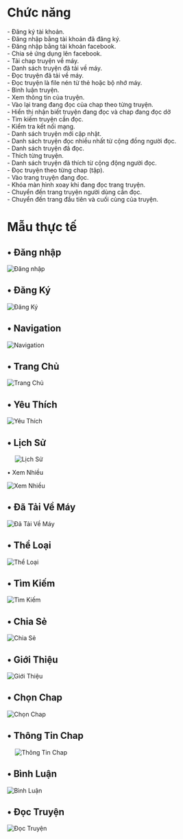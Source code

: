 <h1>Chức năng</h1>
-	Đăng ký tài khoản.<br/>
-	Đăng nhập bằng tài khoản đã đăng ký.<br/>
-	Đăng nhập bằng tài khoản facebook.<br/>
-	Chia sẻ ứng dụng lên facebook.<br/>
-	Tải chap truyện về máy.<br/>
-	Danh sách truyện đã tải về máy.<br/>
-	Đọc truyện đã tải về máy.<br/>
-	Đọc truyện là file nén từ thẻ hoặc bộ nhớ máy.<br/>
-	Bình luận truyện.<br/>
-	Xem thông tin của truyện.<br/>
-	Vào lại trang đang đọc của chap theo từng truyện.<br/>
-	Hiển thị nhận biết truyện đang đọc và chap đang đọc dở<br/>
-	Tìm kiếm truyện cần đọc.<br/>
-	Kiểm tra kết nối mạng.<br/>
-	Danh sách truyện mới cập nhật.<br/>
-	Danh sách truyện đọc nhiều nhất từ cộng đồng người đọc.<br/>
-	Danh sách truyện đã đọc.<br/>
-	Thích từng truyện.<br/>
-	Danh sách truyện đã thích từ cộng động người đọc.<br/>
-	Đọc truyện theo từng chap (tập).<br/>
-	Vào trang truyện đang đọc.<br/>
-	Khóa màn hình xoay khi đang đọc trang truyện.<br/>
-	Chuyển đến trang truyện người dùng cần đọc.<br/>
-	Chuyển đến trang đầu tiên và cuối cùng của truyện.<br/>

<h1>Mẫu thực tế</h1>

<h2>•	Đăng nhập</h2>

 ![Đăng nhập](https://i.imgur.com/S4fmCUd.png)
 
<h2>•	Đăng Ký</h2>
 
  ![Đăng Ký](https://i.imgur.com/A6viaFV.png)
 
<h2>•	Navigation</h2>
 
  ![Navigation](https://i.imgur.com/q8CVaUo.png)
  
<h2>•	Trang Chủ</h2>
 
  ![Trang Chủ](https://i.imgur.com/v1QYSrZ.png)
 
<h2>•	Yêu Thích</h2>
 
   ![Yêu Thích](https://i.imgur.com/4FbofLz.png)
 
<h2>•	Lịch Sử</h2>
  
   ![Lịch Sử](https://i.imgur.com/iRdcQYK.png)
 
•	Xem Nhiều</h2>
 
   ![Xem Nhiều](https://i.imgur.com/de6ANbn.png)

<h2>•	Đã Tải Về Máy</h2>
 
  ![Đã Tải Về Máy](https://i.imgur.com/qcDRhay.png)
 
<h2>•	Thể Loại</h2>
 
   ![Thể Loại](https://i.imgur.com/U8PnK6S.png)
 
<h2>•	Tìm Kiếm</h2>
 
   ![Tìm Kiếm](https://i.imgur.com/2eSpljm.png)
 
<h2>•	Chia Sẻ</h2>

  ![Chia Sẻ](https://i.imgur.com/MU7bMcN.png) 
     
<h2><h2>•	Giới Thiệu</h2>
 
  ![Giới Thiệu](https://i.imgur.com/wT3TSBI.png)
 
<h2>•	Chọn Chap</h2>
 
  ![Chọn Chap](https://i.imgur.com/YGwAkh4.png)

<h2>•	Thông Tin Chap</h2>
 
   ![Thông Tin Chap](https://i.imgur.com/NthGs2u.png)
   
<h2>•	Bình Luận</h2>

  ![Bình Luận](https://i.imgur.com/hSj7lbx.png)

<h2>•	Đọc Truyện</h2>
 
   ![Đọc Truyện](https://i.imgur.com/omVxfwR.png)

